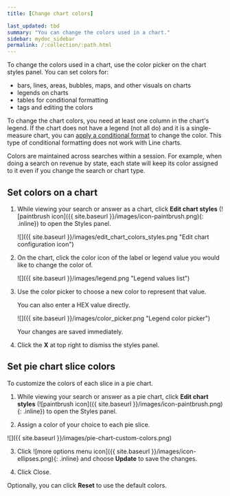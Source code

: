 ```yaml
---
title: [Change chart colors]

last_updated: tbd
summary: "You can change the colors used in a chart."
sidebar: mydoc_sidebar
permalink: /:collection/:path.html
---
```

To change the colors used in a chart, use the color picker on the chart styles
panel. You can set colors for:

* bars, lines, areas, bubbles, maps, and other visuals on charts
* legends on charts
* tables for conditional formatting
* tags and editing the colors

To change the chart colors, you need at least one column in the chart's legend.
If the chart does not have a legend (not all do) and it is a single-measure
chart, you can [apply a conditional format]({{site.baseurl}}/end-user/search/apply-conditional-formatting.html) to
change the color. This type of conditional formatting does not work with Line
charts.

Colors are maintained across searches within a session. For example, when doing
a search on revenue by state, each state will keep its color assigned to it even
if you change the search or chart type.

## Set colors on a chart

1. While viewing your search or answer as a chart, click **Edit chart styles** (![paintbrush icon]({{ site.baseurl }}/images/icon-paintbrush.png){: .inline}) to open the Styles panel.

    ![]({{ site.baseurl }}/images/edit_chart_colors_styles.png "Edit chart configuration icon")


2. On the chart, click the color icon of the label or legend value you would like to change the color of.

    ![]({{ site.baseurl }}/images/legend.png "Legend values list")

2. Use the color picker to choose a new color to represent that value.

   You can also enter a HEX value directly.

     ![]({{ site.baseurl }}/images/color_picker.png "Legend color picker")

     Your changes are saved immediately.

3. Click the **X** at top right to dismiss the styles panel.

## Set pie chart slice colors

To customize the colors of each slice in a pie chart.

1. While viewing your search or answer as a pie chart, click **Edit chart styles** (![paintbrush icon]({{ site.baseurl }}/images/icon-paintbrush.png){: .inline}) to open the Styles panel.

2. Assign a color of your choice to each pie slice.

  ![]({{ site.baseurl }}/images/pie-chart-custom-colors.png)

3. Click ![more options menu icon]({{ site.baseurl }}/images/icon-ellipses.png){: .inline} and choose **Update** to save the changes.

4. Click Close.

Optionally, you can click **Reset** to use the default colors.
